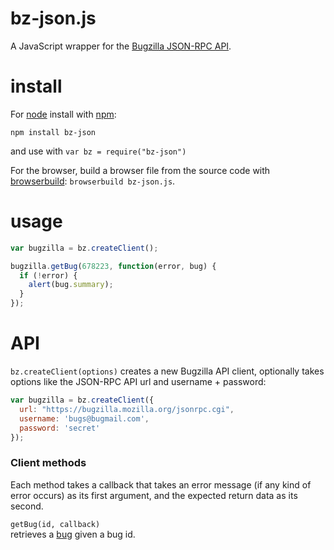 # bz-json.js

A JavaScript wrapper for the [Bugzilla JSON-RPC API](http://www.bugzilla.org/docs/tip/en/html/api/Bugzilla/WebService/Server/JSONRPC.html).

# install
For [node](http://nodejs.org) install with [npm](http://npmjs.org):

```	
npm install bz-json
```

and use with `var bz = require("bz-json")`

For the browser, build a browser file from the source code with [browserbuild](https://github.com/LearnBoost/browserbuild): `browserbuild bz-json.js`.

# usage

```javascript
var bugzilla = bz.createClient();

bugzilla.getBug(678223, function(error, bug) {
  if (!error) {
    alert(bug.summary);
  }
});
```

# API
`bz.createClient(options)`
creates a new Bugzilla API client, optionally takes options like the JSON-RPC API url and username + password:

```javascript
var bugzilla = bz.createClient({
  url: "https://bugzilla.mozilla.org/jsonrpc.cgi",
  username: 'bugs@bugmail.com',
  password: 'secret'
});
```

### Client methods
Each method takes a callback that takes an error message (if any kind of error occurs) as its first argument, and the expected return data as its second.

`getBug(id, callback)`  
retrieves a [bug](http://www.bugzilla.org/docs/tip/en/html/api/Bugzilla/WebService/Bug.html) given a bug id.

